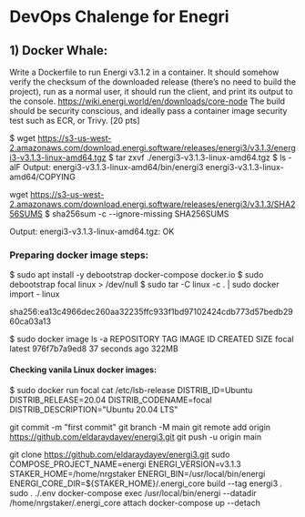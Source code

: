 # DevOps Chalenge for Enegri

## 1) Docker Whale:

Write a Dockerfile to run Energi v3.1.2 in a container. It should somehow verify the checksum of the downloaded release
(there’s no need to build the project), run as a normal user, it should run the client, and print its output to the console.
https://wiki.energi.world/en/downloads/core-node
The build should be security conscious, and ideally pass a container image security test such as ECR, or Trivy. [20 pts]

$ wget https://s3-us-west-2.amazonaws.com/download.energi.software/releases/energi3/v3.1.3/energi3-v3.1.3-linux-amd64.tgz
$ tar zxvf ./energi3-v3.1.3-linux-amd64.tgz
$ ls -alF 
Output:
energi3-v3.1.3-linux-amd64/bin/energi3
energi3-v3.1.3-linux-amd64/COPYING


wget https://s3-us-west-2.amazonaws.com/download.energi.software/releases/energi3/v3.1.3/SHA256SUMS
$ sha256sum -c --ignore-missing SHA256SUMS

Output:
energi3-v3.1.3-linux-amd64.tgz: OK

### Preparing docker image steps:

$ sudo apt install -y debootstrap docker-compose docker.io
$ sudo debootstrap focal linux > /dev/null
$ sudo tar -C linux -c . | sudo docker import - linux

sha256:ea13c4966dec260aa32235ffc933f1bd97102424cdb773d57bedb2960ca03a13

$ sudo docker image ls -a
REPOSITORY   TAG       IMAGE ID       CREATED          SIZE
focal        latest    976f7b7a9ed8   37 seconds ago   322MB

#### Checking vanila Linux docker images:

$ sudo docker run focal cat /etc/lsb-release
DISTRIB_ID=Ubuntu
DISTRIB_RELEASE=20.04
DISTRIB_CODENAME=focal
DISTRIB_DESCRIPTION="Ubuntu 20.04 LTS"


git commit -m "first commit"
git branch -M main
git remote add origin https://github.com/eldaraydayev/energi3.git
git push -u origin main


git clone https://github.com/eldaraydayev/energi3.git
sudo COMPOSE_PROJECT_NAME=energi ENERGI_VERSION=v3.1.3 STAKER_HOME=/home/nrgstaker ENERGI_BIN=/usr/local/bin/energi ENERGI_CORE_DIR=${STAKER_HOME}/.energi_core build --tag energi3 .
sudo . ./.env docker-compose exec /usr/local/bin/energi --datadir /home/nrgstaker/.energi_core attach
docker-compose up --detach